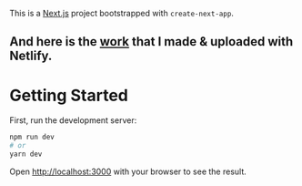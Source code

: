 This is a [Next.js](https://nextjs.org/) project bootstrapped with `create-next-app`.

## And here is the [work](https://nextjs-homepage.vercel.app/) that I made & uploaded with Netlify.

# Getting Started

First, run the development server:

```bash
npm run dev
# or
yarn dev
```

Open [http://localhost:3000](http://localhost:3000) with your browser to see the result.
